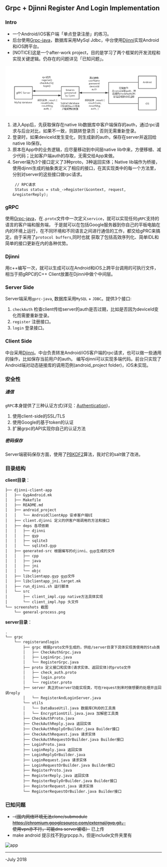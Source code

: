 ## Grpc + Djinni Register And Login Implementation


### Intro
- 一个Android/iOS客户端「单点登录注册」的练习。    
- 后台使用[Grpc-java](https://github.com/grpc/grpc-java)，数据库采用MySql Jdbc，中台使用[Djinni](https://github.com/dropbox/djinni)实现Android和iOS跨平台。
- [NOTICE]这是一个after-work project，目的是学习了两个框架的开发流程和实现关键逻辑。仍存在的问题详见「已知问题」。

![流程](https://github.com/LarryLawrence/RegisterAndLogin-Grpc-Djinni/blob/master/client/screenshots/general-process.png)  
1. 进入App后，先获取保存在native lib数据库中客户端保存的auth，通过rpc请求与后台对比，如果不一致，则跳转登录页；否则无需重新登录。
2. 登录时，如果deviceId发生变化，则生成新的auth，保存在server并返回给native lib保存。
3. 原本在App中的业务逻辑，应尽量移动到中间层native lib中来，方便移植、减少代码；比如客户端auth的存取，无需交给App来做。
4. Server端为3个接口定义了3种proto，3种返回实体；Native lib端作为桥接，使用djinni生成的抽象类定义了相应的接口，在其实现类中的每一个方法里，分别对server的这些接口做rpc请求。
   ```
   	// RPC请求
   	Status status = stub_->Register(&context, request, &registerReply);
   ```

### gRPC
使用[Grpc-java](https://github.com/grpc/grpc-java)，在```.proto```文件中一次定义```service```，就可以实现任何```gRPC```支持的语言的客户端和服务端，
于是就可以在包括Google服务器到你自己的平板电脑在内的环境上运行，在不同环境和不同语言之间进行通信的工作，都交给gPRC来搞定。由于采用了```protocol buffers```,同时也就
获取了包括高效序列化、简单IDL和简单的接口更新在内的各种优势。


### Djinni
用c++编写一次，就可以生成可以在Android和iOS上跨平台调用的可执行文件，相当于把gRPC的C++ Client放置在Djinni中做个中间层。

### Server Side
Server端采用```gprc-java```, 数据库采用```MySQL``` + ```JDBC```。提供3个接口:
1. ```checkAuth``` 检查client传给server的auth是否过期，比如是否因为deviceId变化而需要重新登录。
2. ```register``` 注册接口。
3. ```login``` 登录接口。


### Client Side
中台采用[Djinni](https://github.com/dropbox/djinni)。中台负责转发Android/iOS客户端的rpc请求，也可以做一些通用的操作，比如保存当前用户的auth。
编写djinni可以实现多端代码。前台只实现了Android端对动态链接库的调用范例(android_project folder)，iOS未实现。

### 安全性
##### 通信
```gRPC```本身提供了三种认证方式(详见：[Authentication](https://grpc.io/docs/guides/auth.html#supported-auth-mechanisms))，    
1. 使用client-side的SSL/TLS
2. 使用Google的基于token的认证
3. 扩展grpc的API实现你自己的认证方法

##### 密码保存
Server端密码保存方面，使用了[PBKDF2](https://en.wikipedia.org/wiki/PBKDF2)算法，我对它的salt做了改进。

### 目录结构
**client目录**：
```
├── djinni-client-app
│   ├── GypAndroid.mk
│   ├── Makefile
│   ├── README.md
│   ├── android_project
│   │   └── AndroidClientApp 安卓客户端UI
│   ├── client.djinni 定义的供客户端调用的方法和接口
│   ├── deps 各项依赖
│   │   ├── djinni
│   │   ├── gyp
│   │   ├── sqlite3
│   │   └── sqlite3.gyp
│   ├── generated-src 根据编写的djinni、gyp生成的文件
│   │   ├── cpp
│   │   ├── java
│   │   ├── jni
│   │   └── objc
│   ├── libclientapp.gyp gyp文件
│   ├── libclientapp_jni.target.mk
│   ├── run_djinni.sh 运行脚本
│   └── src
│       ├── client_impl.cpp native方法具体实现
│       └── client_impl.hpp 头文件
└── screenshots 截图
    └── general-process.png
```
**server目录**：

```
.
└── grpc
    └── registerandlogin
        ├── grpc 根据proto文件生成的，供给/server目录下具体实现类使用的Stub类
        │   ├── CheckAuthGrpc.java 
        │   ├── LoginGrpc.java
        │   └── RegisterGrpc.java
        ├── proto 定义接口和实体(请求实体、返回实体)的proto文件
        │   ├── check_auth.proto
        │   ├── login.proto
        │   └── register.proto
        ├── server 真正的server功能实现类，可在request到来时做想要的处理并且回调reply
        │   └── RegisterAndLoginServer.java 
        └── utils 
        │   └── DataBaseUtil.java 数据库CRUD的工具类
        │   └── EncryptionUtil.java.java 加解密工具类
        ├── CheckAuthProto.java 
        ├── CheckAuthReply.java 返回实体
        ├── CheckAuthReplyOrBuilder.java Builder接口
        ├── CheckAuthRequest.java 请求实体
        ├── CheckAuthRequestOrBuilder.java Builder接口
        ├── LoginProto.java
        ├── LoginReply.java 返回实体
        ├── LoginReplyOrBuilder.java
        ├── LoginRequest.java 请求实体
        ├── LoginRequestOrBuilder.java Builder接口
        ├── RegisterProto.java 
        ├── RegisterReply.java 返回实体
        ├── RegisterReplyOrBuilder.java Builder接口
        ├── RegisterRequest.java 请求实体
        └── RegisterRequestOrBuilder.java Builder接口
```


### 已知问题
- ~~（国内网络环境无法clone/submodule https://chromium.googlesource.com/external/gyp.git，    
使用vpn亦不行，可能dns server被墙）~~ 已上传
- make android 提示找不到grpcpp.h，但是include文件夹里有



![app](https://github.com/LarryLawrence/RegisterAndLogin-Grpc-Djinni/blob/master/client/screenshots/app-screen.png)

------

-July 2018 